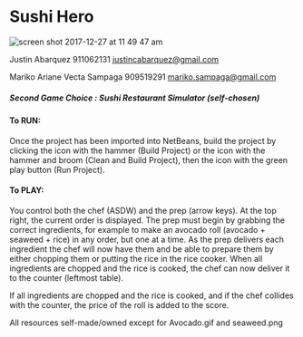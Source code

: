 # Sushi Hero

![screen shot 2017-12-27 at 11 49 47 am](https://user-images.githubusercontent.com/31449701/34505029-589599f4-efd7-11e7-8f82-00ea34fa85b0.jpg)

Justin Abarquez
911062131
justincabarquez@gmail.com

Mariko Ariane Vecta Sampaga
909519291
mariko.sampaga@gmail.com

##### Second Game Choice : Sushi Restaurant Simulator (self-chosen)

#### To RUN:  
Once the project has been imported into NetBeans, build the project by clicking the icon with the hammer (Build Project) or the icon with the hammer and broom (Clean and Build Project), then the icon with the green play button (Run Project).

#### To PLAY:
You control both the chef (ASDW) and the prep (arrow keys). At the top right, the current order is displayed. The prep must begin by grabbing the correct ingredients, for example to make an avocado roll (avocado + seaweed + rice) in any order, but one at a time. As the prep delivers each ingredient the chef will now have them and be able to prepare them by either chopping them or putting the rice in the rice cooker. When all ingredients are chopped and the rice is cooked, the chef can now deliver it to the counter (leftmost table). 

If all ingredients are chopped and the rice is cooked, and if the chef collides with the counter, the price of the roll is added to the score. 

All resources self-made/owned except for Avocado.gif and seaweed.png
